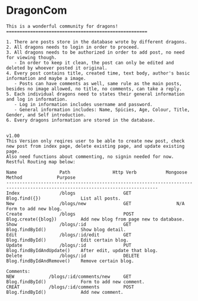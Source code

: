 # DragonCom
    This is a wonderful community for dragons!
    =====================================================
    
    1. There are posts store in the database wrote by different dragons.
    2. All dragons needs to login in order to proceed.
    3. All dragons needs to be authorized in order to add post, no need for viewing though.
       - In order to keep it clean, the post can only be edited and deleted by whoever posted it original.
    4. Every post contains title, created time, text body, author's basic information and maybe a image.
       - Posts can have comments as well, same rule as the main posts, besides no image allowed, no title, no comments, can take a reply.
    5. Each individual dragons need to states their general information and log in information.
       - Log in information includes username and password.
       - General information includes: Name, Spicies, Age, Colour, Title, Gender, and Self introduction.
    6. Every dragons information are stored in the database.
    
    
    v1.00
    This Version only reqires user to be able to create new post, check new post from index page, delete existing page, and update existing page.
    Also need functions about commenting, no signin needed for now.
    Restful Routing map below:
    
    Name                Path                Http Verb           Mongoose Method             Purpose
    -------------------------------------------------------------------------------------------------------------------------------
    Index               /blogs                  GET                 Blog.find({})               List all posts.
    New                 /blogs/new              GET                 N/A                         Form to add new blog.
    Create              /blogs                  POST                Blog.create({blog})         Add new blog from page new to database.
    Show                /blogs/:id              GET                 Blog.findById()             Show blog detail.
    Edit                /blogs/:id/edit         GET                 Blog.findById()             Edit certain blog.
    Update              /blogs/:id              PUT                 Blog.findByIdAndUpdate()    After edit, update that blog.
    Delete              /blogs/:id              DELETE              Blog.findByIdAndRemove()    Remove certain blog.
    
    Comments:
    NEW             /blogs/:id/comments/new     GET                 Blog.findById()             Form to add new comment.
    CREAT           /blogs/:id/comments         POST                Blog.findById()             Add new comment.
    